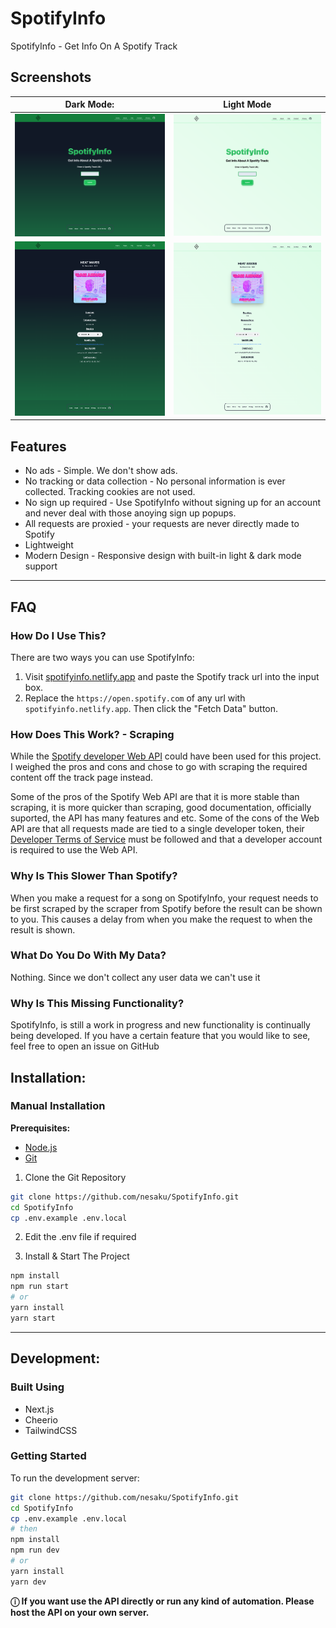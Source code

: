 # SpotifyInfo

SpotifyInfo - Get Info On A Spotify Track

## Screenshots

|                         Dark Mode:                          |                          Light Mode                           |
| :---------------------------------------------------------: | :-----------------------------------------------------------: |
| ![Dark Mode - Homepage ](/public/readme/dark.png?raw=true)  |  ![Light Mode - Homepage](/public/readme/light.png?raw=true)  |
| ![Dark Mode - Results](/public/readme/dark-ui.png?raw=true) | ![Light Mode - Results](/public/readme/light-ui.png?raw=true) |

## Features

- No ads - Simple. We don't show ads.
- No tracking or data collection - No personal information is ever collected. Tracking cookies are not used.
- No sign up required - Use SpotifyInfo without signing up for an account and never deal with those anoying sign up popups.
- All requests are proxied - your requests are never directly made to Spotify
- Lightweight
- Modern Design - Responsive design with built-in light & dark mode support

---

## FAQ

### How Do I Use This?

There are two ways you can use SpotifyInfo:

1. Visit [spotifyinfo.netlify.app](spotifyinfo.netlify.app) and paste the Spotify track url into the input box.
2. Replace the `https://open.spotify.com` of any url with `spotifyinfo.netlify.app`. Then click the "Fetch Data" button.

### How Does This Work? - Scraping

While the [Spotify developer Web API](https://developer.spotify.com/documentation/web-api/) could have been used for this project. I weighed the pros and cons and chose to go with scraping the required content off the track page instead.

Some of the pros of the Spotify Web API are that it is more stable than scraping, it is more quicker than scraping, good documentation, officially suported, the API has many features and etc. Some of the cons of the Web API are that all requests made are tied to a single developer token, their [Developer Terms of Service](https://developer.spotify.com/terms/) must be followed and that a developer account is required to use the Web API.

### Why Is This Slower Than Spotify?

When you make a request for a song on SpotifyInfo, your request needs to be first scraped by the scraper from Spotify before the result can be shown to you. This causes a delay from when you make the request to when the result is shown.

### What Do You Do With My Data?

Nothing. Since we don't collect any user data we can't use it

### Why Is This Missing Functionality?

SpotifyInfo, is still a work in progress and new functionality is continually being developed. If you have a certain feature that you would like to see, feel free to open an issue on GitHub

## Installation:

### Manual Installation

**Prerequisites:**

- [Node.js](https://nodejs.org/en/)
- [Git](https://github.com/git-guides/install-git)

1. Clone the Git Repository

```bash
git clone https://github.com/nesaku/SpotifyInfo.git
cd SpotifyInfo
cp .env.example .env.local
```

2. Edit the .env file if required

3. Install & Start The Project

```bash
npm install
npm run start
# or
yarn install
yarn start
```

---

## Development:

### Built Using

- Next.js
- Cheerio
- TailwindCSS

### Getting Started

To run the development server:

```bash
git clone https://github.com/nesaku/SpotifyInfo.git
cd SpotifyInfo
cp .env.example .env.local
# then
npm install
npm run dev
# or
yarn install
yarn dev
```

**ⓘ If you want use the API directly or run any kind of automation. Please host the API on your own server.**
